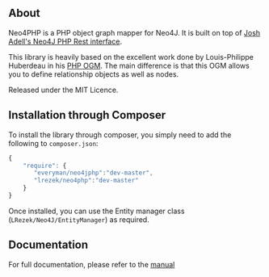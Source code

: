 ## About

Neo4PHP is a PHP object graph mapper for Neo4J. It is built on top of [Josh Adell's Neo4J PHP Rest interface](https://github.com/jadell/neo4jphp).

This library is heavily based on the excellent work done by Louis-Philippe Huberdeau in his [PHP OGM](https://github.com/lphuberdeau/Neo4j-PHP-OGM).
The main difference is that this OGM allows you to define relationship objects as well as nodes.

Released under the MIT Licence.

## Installation through Composer

To install the library through composer, you simply need to add the following to `composer.json`:

```JavaScript
{
    "require": {
       "everyman/neo4jphp":"dev-master",
       "lrezek/neo4php":"dev-master"
    }
}
```
Once installed, you can use the Entity manager class (`LRezek/Neo4J/EntityManager`) as required.

## Documentation

For full documentation, please refer to the [manual](manual/index.md)